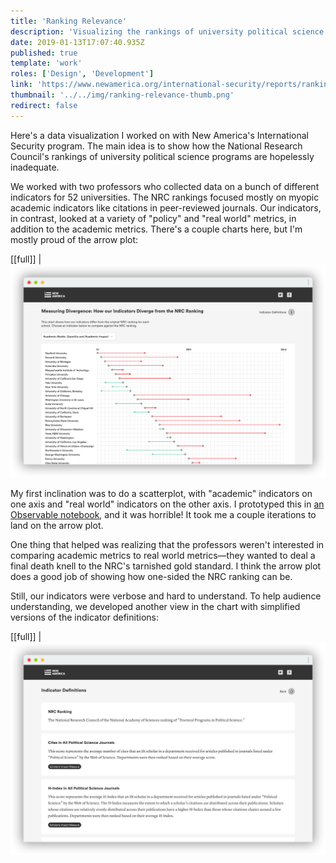```yaml
---
title: 'Ranking Relevance'
description: 'Visualizing the rankings of university political science departments'
date: 2019-01-13T17:07:40.935Z
published: true
template: 'work'
roles: ['Design', 'Development']
link: 'https://www.newamerica.org/international-security/reports/ranking-relevance/'
thumbnail: '../../img/ranking-relevance-thumb.png'
redirect: false
---
```


Here's a data visualization I worked on with New America's International Security program. The main idea is to show how the National Research Council's rankings of university political science programs are hopelessly inadequate.

We worked with two professors who collected data on a bunch of different indicators for 52 universities. The NRC rankings focused mostly on myopic academic indicators like citations in peer-reviewed journals. Our indicators, in contrast, looked at a variety of "policy" and "real world" metrics, in addition to the academic metrics. There's a couple charts here, but I'm mostly proud of the arrow plot:

[[full]]
| <a href="https://www.newamerica.org/international-security/reports/ranking-relevance/" target="_blank"><img src="../../img/ranking-relevance-arrow-plot.png"></img></a>

My first inclination was to do a scatterplot, with "academic" indicators on one axis and "real world" indicators on the other axis. I prototyped this in [an Observable notebook](https://beta.observablehq.com/@lorenries/political-science-rankings-scatterplot), and it was horrible! It took me a couple iterations to land on the arrow plot.

One thing that helped was realizing that the professors weren't interested in comparing academic metrics to real world metrics—they wanted to deal a final death knell to the NRC's tarnished gold standard. I think the arrow plot does a good job of showing how one-sided the NRC ranking can be.

Still, our indicators were verbose and hard to understand. To help audience understanding, we developed another view in the chart with simplified versions of the indicator definitions:

[[full]]
| <a href="https://www.newamerica.org/international-security/reports/ranking-relevance/" target="_blank"><img src="../../img/ranking-relevance-indicator-definitions.png"></img></a>
